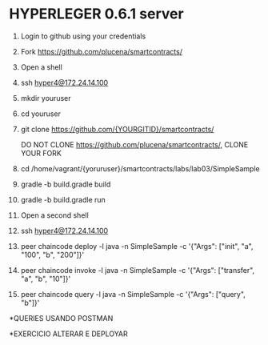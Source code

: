 

HYPERLEGER 0.6.1 server
================================

1. Login to github using your credentials

2. Fork https://github.com/plucena/smartcontracts/

3. Open a shell  
  
4. ssh hyper4@172.24.14.100
      
5. mkdir youruser

6. cd youruser

7. git clone https://github.com/{YOURGITID}/smartcontracts/  

   DO NOT CLONE https://github.com/plucena/smartcontracts/, CLONE YOUR FORK

8. cd /home/vagrant/{yoruruser}/smartcontracts/labs/lab03/SimpleSample

9. gradle -b build.gradle build

10. gradle -b build.gradle run


11. Open a second shell   

12. ssh hyper4@172.24.14.100
     
13. peer chaincode deploy -l java -n SimpleSample -c '{"Args": ["init", "a", "100", "b", "200"]}'

14. peer chaincode invoke -l java -n SimpleSample -c '{"Args": ["transfer", "a", "b", "10"]}'

15. peer chaincode query -l java -n SimpleSample -c '{"Args": ["query", "b"]}'


*QUERIES USANDO POSTMAN

*EXERCICIO ALTERAR E DEPLOYAR


